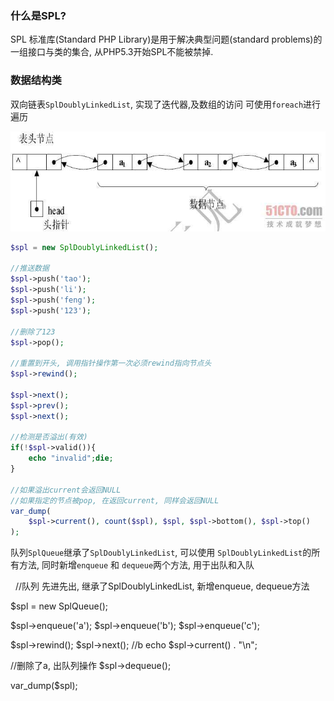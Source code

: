 ### 什么是SPL?
SPL 标准库(Standard PHP Library)是用于解决典型问题(standard problems)的一组接口与类的集合, 从PHP5.3开始SPL不能被禁掉.

### 数据结构类

双向链表`SplDoublyLinkedList`, 实现了迭代器,及数组的访问 可使用`foreach`进行遍历

![](/assets/78200a9bda1da528ae53bd6a77d4b7a6.jpg)

```php
$spl = new SplDoublyLinkedList();

//推送数据
$spl->push('tao');
$spl->push('li');
$spl->push('feng');
$spl->push('123');

//删除了123
$spl->pop();

//重置到开头, 调用指针操作第一次必须rewind指向节点头
$spl->rewind();

$spl->next();
$spl->prev();
$spl->next();

//检测是否溢出(有效)
if(!$spl->valid()){
    echo "invalid";die;
}

//如果溢出current会返回NULL
//如果指定的节点被pop, 在返回current, 同样会返回NULL
var_dump(
    $spl->current(), count($spl), $spl, $spl->bottom(), $spl->top()
);
```

队列`SplQueue`继承了`SplDoublyLinkedList`, 可以使用 `SplDoublyLinkedList`的所有方法, 同时新增`enqueue` 和 `dequeue`两个方法, 用于出队和入队

![](/assets/c6f77fa3f8635f2f070e10607b3a02b0.jpg)
//队列 先进先出, 继承了SplDoublyLinkedList, 新增enqueue, dequeue方法

$spl = new SplQueue();

$spl->enqueue('a');
$spl->enqueue('b');
$spl->enqueue('c');

$spl->rewind();
$spl->next();
//b
echo $spl->current() . "\n";

//删除了a, 出队列操作
$spl->dequeue();

var_dump($spl);
